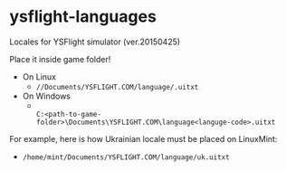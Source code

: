 # ysflight-languages
Locales for YSFlight simulator (ver.20150425)

Place it inside game folder!
* On Linux
  * <code>/<path-to-game-folder>/Documents/YSFLIGHT.COM/language/<languge-code>.uitxt</code>
* On Windows
  * <code> C:\<path-to-game-folder>\Documents\YSFLIGHT.COM\language\<languge-code>.uitxt</code>

For example, here is how Ukrainian locale must be placed on LinuxMint:
* <code>/home/mint/Documents/YSFLIGHT.COM/language/uk.uitxt</code>
